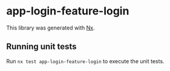 # app-login-feature-login

This library was generated with [Nx](https://nx.dev).

## Running unit tests

Run `nx test app-login-feature-login` to execute the unit tests.
